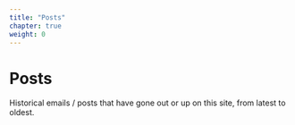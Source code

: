 ```yaml
---
title: "Posts"
chapter: true
weight: 0
---
```


# Posts

Historical emails / posts that have gone out or up on this site, from latest to oldest.
